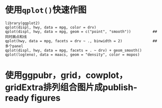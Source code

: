 # 使用`qplot()`快速作图
```
library(ggplot2)
qplot(displ, hwy, data = mpg, color = drv)
qplot(displ, hwy, data = mpg, geom = c("point", "smooth"))          ##同时画点和线
qplot(hwy, data = mpg, facets = drv ~ ., binwidth = 2)              ##多个panel
qplot(displ, hwy, data = mpg, facets = . ~ drv) + geom_smooth()
qplot(log(eno), data = maacs, geom = "density", color = mopos)
```
# 使用ggpubr，grid，cowplot，gridExtra排列组合图片成publish-ready figures

